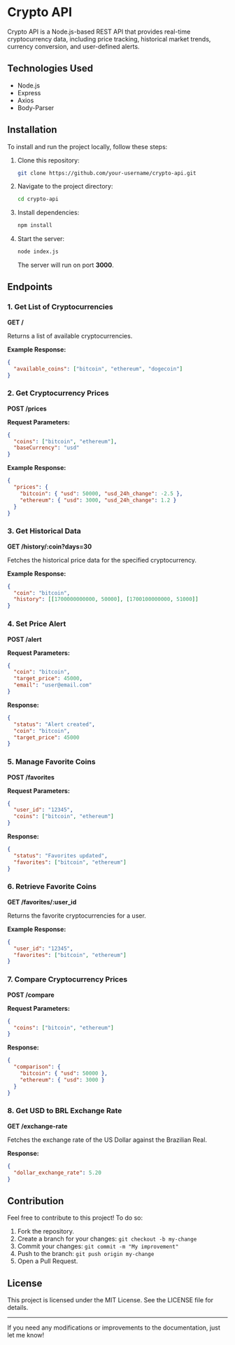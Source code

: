 # Crypto API

Crypto API is a Node.js-based REST API that provides real-time cryptocurrency data, including price tracking, historical market trends, currency conversion, and user-defined alerts.

## Technologies Used

- Node.js
- Express
- Axios
- Body-Parser

## Installation

To install and run the project locally, follow these steps:

1. Clone this repository:
   ```sh
   git clone https://github.com/your-username/crypto-api.git
   ```
2. Navigate to the project directory:
   ```sh
   cd crypto-api
   ```
3. Install dependencies:
   ```sh
   npm install
   ```
4. Start the server:
   ```sh
   node index.js
   ```
   The server will run on port **3000**.

## Endpoints

### 1. Get List of Cryptocurrencies
**GET /**

Returns a list of available cryptocurrencies.

**Example Response:**
```json
{
  "available_coins": ["bitcoin", "ethereum", "dogecoin"]
}
```

### 2. Get Cryptocurrency Prices
**POST /prices**

**Request Parameters:**
```json
{
  "coins": ["bitcoin", "ethereum"],
  "baseCurrency": "usd"
}
```

**Example Response:**
```json
{
  "prices": {
    "bitcoin": { "usd": 50000, "usd_24h_change": -2.5 },
    "ethereum": { "usd": 3000, "usd_24h_change": 1.2 }
  }
}
```

### 3. Get Historical Data
**GET /history/:coin?days=30**

Fetches the historical price data for the specified cryptocurrency.

**Example Response:**
```json
{
  "coin": "bitcoin",
  "history": [[1700000000000, 50000], [1700100000000, 51000]]
}
```

### 4. Set Price Alert
**POST /alert**

**Request Parameters:**
```json
{
  "coin": "bitcoin",
  "target_price": 45000,
  "email": "user@email.com"
}
```

**Response:**
```json
{
  "status": "Alert created",
  "coin": "bitcoin",
  "target_price": 45000
}
```

### 5. Manage Favorite Coins
**POST /favorites**

**Request Parameters:**
```json
{
  "user_id": "12345",
  "coins": ["bitcoin", "ethereum"]
}
```

**Response:**
```json
{
  "status": "Favorites updated",
  "favorites": ["bitcoin", "ethereum"]
}
```

### 6. Retrieve Favorite Coins
**GET /favorites/:user_id**

Returns the favorite cryptocurrencies for a user.

**Example Response:**
```json
{
  "user_id": "12345",
  "favorites": ["bitcoin", "ethereum"]
}
```

### 7. Compare Cryptocurrency Prices
**POST /compare**

**Request Parameters:**
```json
{
  "coins": ["bitcoin", "ethereum"]
}
```

**Response:**
```json
{
  "comparison": {
    "bitcoin": { "usd": 50000 },
    "ethereum": { "usd": 3000 }
  }
}
```

### 8. Get USD to BRL Exchange Rate
**GET /exchange-rate**

Fetches the exchange rate of the US Dollar against the Brazilian Real.

**Response:**
```json
{
  "dollar_exchange_rate": 5.20
}
```

## Contribution

Feel free to contribute to this project! To do so:
1. Fork the repository.
2. Create a branch for your changes: `git checkout -b my-change`
3. Commit your changes: `git commit -m "My improvement"`
4. Push to the branch: `git push origin my-change`
5. Open a Pull Request.

## License

This project is licensed under the MIT License. See the LICENSE file for details.

---

If you need any modifications or improvements to the documentation, just let me know!

